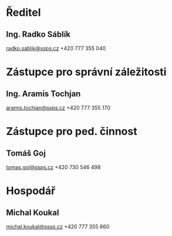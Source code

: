 # Ředitel

## Ing. Radko Sáblík

radko.sablik@ssps.cz
+420 777 355 040

# Zástupce pro správní záležitosti

## Ing. Aramis Tochjan

aramis.tochjan@ssps.cz
+420 777 355 170

# Zástupce pro ped. činnost

## Tomáš Goj

tomas.goj@ssps.cz
+420 730 546 498

# Hospodář

## Michal Koukal

michal.koukal@ssps.cz
+420 777 355 660

